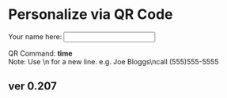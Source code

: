 <script src="../jquery.min.js"></script>
<script src="../qrcodeborder.js"></script>
<style>
        #qrcode{
            width: 100%;
        }
        div{
            width: 100%;
            display: inline-block;
        }
</style>

# Personalize via QR Code

Your name here: <input type="text" id="addname" value=""><br>
<center>
<div id="qrcode"></div>
<br>
</center>
QR Command: <b id="qrtext">time</b><br>
Note: Use \n for a new line. 
e.g. Joe Bloggs\ncall (555)555-5555 
        
## ver 0.207

<script>
var once = true;
var qrcode;
var cmd = "";

function makeQR() {	
  if(once == true)
  {
    qrcode = new QRCode(document.getElementById("qrcode"), 
    {
      text : "!MOWNR=\"\"",
      width : 360,
      height : 360,
      correctLevel : QRCode.CorrectLevel.M
    });
    once = false;
  }
}

function timeLoop()
{
  if(document.getElementById("addname") != null)
  {
    cmd = "!MOWNR=\"" + document.getElementById("addname").value + "\"";
  }
  else
  {
    cmd = "!MOWNR=\"\"";
  }

  qrcode.clear(); 
  qrcode.makeCode(cmd);
  document.getElementById("qrtext").innerHTML = cmd;
  var t = setTimeout(timeLoop, 50);
}

function myReloadFunction() {
  location.reload();
}

makeQR();
timeLoop();

</script>
